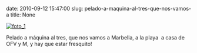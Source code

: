 date: 2010-09-12 15:47:00
slug: pelado-a-maquina-al-tres-que-nos-vamos-a
title: None

[![foto_1][1]][1]

Pelado a máquina al tres, que nos vamos a Marbella, a la playa  a casa de OFV y M, y hay que estar fresquito!

[1]: file:///Users/jjdenis/jjdenis.github.com/static/2010-09-12-pelado-a-maquina-al-tres-que-nos-vamos-a_foto1.jpg
